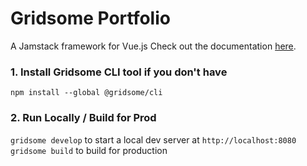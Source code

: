 # Gridsome Portfolio

A Jamstack framework for Vue.js
Check out the documentation [here](https://gridsome.org/docs/).

### 1. Install Gridsome CLI tool if you don't have

`npm install --global @gridsome/cli`

### 2. Run Locally / Build for Prod

`gridsome develop` to start a local dev server at `http://localhost:8080`
`gridsome build` to build for production

